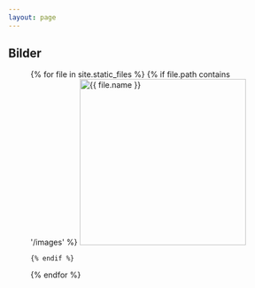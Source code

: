 ```yaml
---
layout: page
---
```


## Bilder

<figure class="third ">

{% for file in site.static_files %}
    {% if file.path contains '/images' %}
<a href="{{ site.baseurl }}{{ file.path }}"  title="{{ file.name }}">
  <img src="{{ site.baseurl }}{{ file.path }}" alt="{{ file.name }}" height=300px/>
</a>

    {% endif %}
{% endfor %}


</figure>
